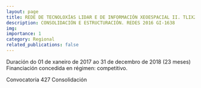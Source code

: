 ```yaml
---
layout: page
title: REDE DE TECNOLOXÍAS LIDAR E DE INFORMACIÓN XEOESPACIAL II. TLIX2.
description: CONSOLIDACIÓN E ESTRUCTURACIÓN. REDES 2016 GI-1638 
img: 
importance: 1
category: Regional
related_publications: false
---
```


Duración do 01 de xaneiro de 2017 ao 31 de decembro de 2018 (23 meses)
Financiación concedida en régimen: competitivo.

Convocatoria 427
Consolidación
